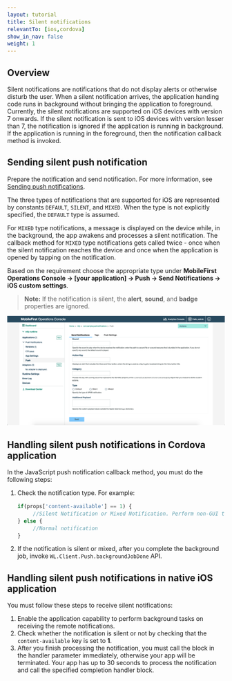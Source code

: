 ```yaml
---
layout: tutorial
title: Silent notifications
relevantTo: [ios,cordova]
show_in_nav: false
weight: 1
---
```

<!-- NLS_CHARSET=UTF-8 -->
## Overview
Silent notifications are notifications that do not display alerts or otherwise disturb the user. When a silent notification arrives, the application handing code runs in background without bringing the application to foreground. Currently, the silent notifications are supported on iOS devices with version 7 onwards. If the silent notification is sent to iOS devices with version lesser than 7, the notification is ignored if the application is running in background. If the application is running in the foreground, then the notification callback method is invoked.

## Sending silent push notification
Prepare the notification and send notification. For more information, see [Sending push notifications](../../sending-notifications).

The three types of notifications that are supported for iOS are represented by constants `DEFAULT`, `SILENT`, and `MIXED`. When the type is not explicitly specified, the `DEFAULT` type is assumed.

For `MIXED` type notifications, a message is displayed on the device while, in the background, the app awakens and processes a silent notification. The callback method for `MIXED` type notifications gets called twice - once when the silent notification reaches the device and once when the application is opened by tapping on the notification.

Based on the requirement choose the appropriate type under **MobileFirst Operations Console → [your application] → Push → Send Notifications → iOS custom settings**. 

> **Note:** If the notification is silent, the **alert**, **sound**, and **badge** properties are ignored.

![Setting notification type for iOS silent notifications in the MobileFirst Operations Console](notification-type-for-silent-notifications.png)

## Handling silent push notifications in Cordova application
In the JavaScript push notification callback method, you must do the following steps:

1. Check the notification type. For example:

   ```javascript
   if(props['content-available'] == 1) {
        //Silent Notification or Mixed Notification. Perform non-GUI tasks here.
   } else {
        //Normal notification
   }
   ```

2. If the notification is silent or mixed, after you complete the background job, invoke `WL.Client.Push.backgroundJobDone` API.

## Handling silent push notifications in native iOS application
You must follow these steps to receive silent notifications:

1. Enable the application capability to perform background tasks on receiving the remote notifications.
2. Check whether the notification is silent or not by checking that the `content-available` key is set to **1**.
3. After you finish processing the notification, you must call the block in the handler parameter immediately, otherwise  your app will be terminated. Your app has up to 30 seconds to process the notification and call the specified completion handler block.
